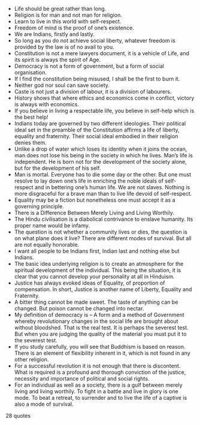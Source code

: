  - Life should be great rather than long.
 - Religion is for man and not man for religion.
 - Learn to live in this world with self-respect.
 - Freedom of mind is the proof of one’s existence.
 - We are Indians, firstly and lastly.
 - So long as you do not achieve social liberty, whatever freedom is provided by the law is of no avail to you.
 - Constitution is not a mere lawyers document, it is a vehicle of Life, and its spirit is always the spirit of Age.
 - Democracy is not a form of government, but a form of social organisation.
 - If I find the constitution being misused, I shall be the first to burn it.
 - Neither god nor soul can save society.
 - Caste is not just a division of labour, it is a division of labourers.
 - History shows that where ethics and economics come in conflict, victory is always with economics.
 - If you believe in living a respectable life, you believe in self-help which is the best help!
 - Indians today are governed by two different ideologies. Their political ideal set in the preamble of the Constitution affirms a life of liberty, equality and fraternity. Their social ideal embodied in their religion denies them.
 - Unlike a drop of water which loses its identity when it joins the ocean, man does not lose his being in the society in which he lives. Man’s life is independent. He is born not for the development of the society alone, but for the development of his self.
 - Man is mortal. Everyone has to die some day or the other. But one must resolve to lay down one’s life in enriching the noble ideals of self-respect and in bettering one’s human life. We are not slaves. Nothing is more disgraceful for a brave man than to live life devoid of self-respect.
 - Equality may be a fiction but nonetheless one must accept it as a governing principle.
 - There is a Difference Between Merely Living and Living Worthily.
 - The Hindu civilisation is a diabolical contrivance to enslave humanity. Its proper name would be infamy.
 - The question is not whether a community lives or dies, the question is on what plane does it live? There are different modes of survival. But all are not equally honorable.
 - I want all people to be Indians first, Indian last and nothing else but Indians.
 - The basic idea underlying religion is to create an atmosphere for the spiritual development of the individual. This being the situation, it is clear that you cannot develop your personality at all in Hinduism.
 - Justice has always evoked ideas of Equality, of proportion of compensation. In short, Justice is another name of Liberty, Equality and Fraternity.
 - A bitter thing cannot be made sweet. The taste of anything can be changed. But poison cannot be changed into nectar.
 - My definition of democracy is – A form and a method of Government whereby revolutionary changes in the social life are brought about without bloodshed. That is the real test. It is perhaps the severest test. But when you are judging the quality of the material you must put it to the severest test.
 - If you study carefully, you will see that Buddhism is based on reason. There is an element of flexibility inherent in it, which is not found in any other religion.
 - For a successful revolution it is not enough that there is discontent. What is required is a profound and thorough conviction of the justice, necessity and importance of political and social rights.
 - For an individual as well as a society, there is a gulf between merely living and living worthily. To fight in a battle and live in glory is one mode. To beat a retreat, to surrender and to live the life of a captive is also a mode of survival.

28 quotes